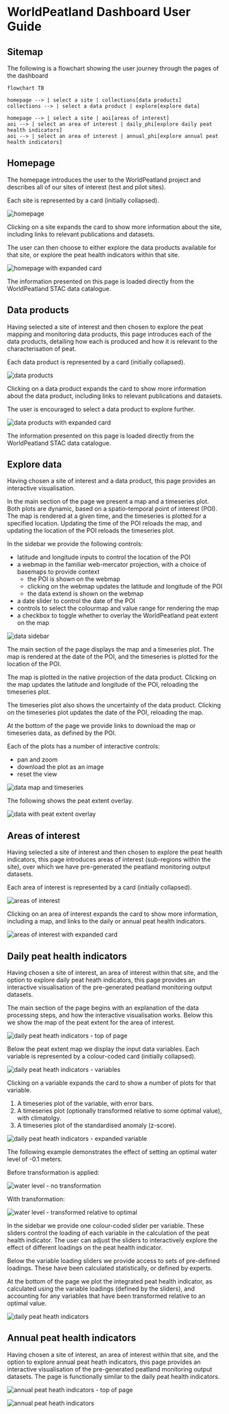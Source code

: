 # WorldPeatland Dashboard User Guide

## Sitemap

The following is a flowchart showing the user journey through the pages of the dashboard

```mermaid
flowchart TB

homepage --> | select a site | collections[data products]
collections --> | select a data product | explore[explore data]

homepage --> | select a site | aoi[areas of interest]
aoi --> | select an area of interest | daily_phi[explore daily peat health indicators]
aoi --> | select an area of interest | annual_phi[explore annual peat health indicators]
```

## Homepage

The homepage introduces the user to the WorldPeatland project and describes all of our sites of interest (test and pilot sites).

Each site is represented by a card (initially collapsed).

![homepage](dashboard-user-guide/home1.png)

Clicking on a site expands the card to show more information about the site, including links to relevant publications and datasets.

The user can then choose to either explore the data products available for that site, or explore the peat health indicators within that site.

![homepage with expanded card](dashboard-user-guide/home2-ann.png)

The information presented on this page is loaded directly from the WorldPeatland STAC data catalogue.

## Data products

Having selected a site of interest and then chosen to explore the peat mapping and monitoring data products, this page introduces each of the data products, detailing how each is produced and how it is relevant to the characterisation of peat.

Each data product is represented by a card (initially collapsed).

![data products](dashboard-user-guide/collections1.png)

Clicking on a data product expands the card to show more information about the data product, including links to relevant publications and datasets.

The user is encouraged to select a data product to explore further.

![data products with expanded card](dashboard-user-guide/collections2-ann.png)

The information presented on this page is loaded directly from the WorldPeatland STAC data catalogue.

## Explore data

Having chosen a site of interest and a data product, this page provides an interactive visualisation.

In the main section of the page we present a map and a timeseries plot. 
Both plots are dynamic, based on a spatio-temporal point of interest (POI).
The map is rendered at a given time, and the timeseries is plotted for a specified location.
Updating the time of the POI reloads the map, and updating the location of the POI reloads the timeseries plot.

In the sidebar we provide the following controls:

- latitude and longitude inputs to control the location of the POI
- a webmap in the familiar web-mercator projection, with a choice of basemaps to provide context
  - the POI is shown on the webmap
  - clicking on the webmap updates the latitude and longitude of the POI
  - the data extend is shown on the webmap
- a date slider to control the date of the POI
- controls to select the colourmap and value range for rendering the map
- a checkbox to toggle whether to overlay the WorldPeatland peat extent on the map

![data sidebar](dashboard-user-guide/data1-ann.png)

The main section of the page displays the map and a timeseries plot.
The map is rendered at the date of the POI, and the timeseries is plotted for the location of the POI.

The map is plotted in the native projection of the data product.
Clicking on the map updates the latitude and longitude of the POI, reloading the timeseries plot.

The timeseries plot also shows the uncertainty of the data product.
Clicking on the timeseries plot updates the date of the POI, reloading the map.

At the bottom of the page we provide links to download the map or timeseries data,
as defined by the POI.

Each of the plots has a number of interactive controls:

- pan and zoom
- download the plot as an image
- reset the view

![data map and timeseries](dashboard-user-guide/data2-ann.png)

The following shows the peat extent overlay.

![data with peat extent overlay](dashboard-user-guide/data3-ann.png)

## Areas of interest

Having selected a site of interest and then chosen to explore the peat health indicators,
this page introduces areas of interest (sub-regions within the site),
over which we have pre-generated the peatland monitoring output datasets.

Each area of interest is represented by a card (initially collapsed).

![areas of interest](dashboard-user-guide/indicators1.png)

Clicking on an area of interest expands the card to show more information, including a map,
and links to the daily or annual peat health indicators.

![areas of interest with expanded card](dashboard-user-guide/indicators2-ann.png)

## Daily peat health indicators

Having chosen a site of interest, an area of interest within that site, and the option to explore daily peat heath indicators,
this page provides an interactive visualisation of the pre-generated peatland monitoring output datasets.

The main section of the page begins with an explanation of the data processing steps,
and how the interactive visualisation works.
Below this we show the map of the peat extent for the area of interest.

![daily peat heath indicators - top of page](dashboard-user-guide/daily-phi1.png)

Below the peat extent map we display the input data variables.
Each variable is represented by a colour-coded card (initially collapsed).

![daily peat heath indicators - variables](dashboard-user-guide/daily-phi2-ann.png)

Clicking on a variable expands the card to show a number of plots for that variable.

1. A timeseries plot of the variable, with error bars.
2. A timeseries plot (optionally transformed relative to some optimal value), with climatolgy.
3. A timeseries plot of the standardised anomaly (z-score).

![daily peat heath indicators - expanded variable](dashboard-user-guide/daily-phi3-ann.png)

The following example demonstrates the effect of setting an optimal water level of -0.1 meters.

Before transformation is applied:

![water level - no transformation](dashboard-user-guide/daily-phi4.png)

With transformation:

![water level - transformed relative to optimal](dashboard-user-guide/daily-phi5-ann.png)

In the sidebar we provide one colour-coded slider per variable.
These sliders control the loading of each variable in the calculation of the peat health indicator.
The user can adjust the sliders to interactively explore the effect of different loadings on the peat health indicator.

Below the variable loading sliders we provide access to sets of pre-defined loadings.
These have been calculated statistically, or defined by experts.

At the bottom of the page we plot the integrated peat health indicator,
as calculated using the variable loadings (defined by the sliders),
and accounting for any variables that have been transformed relative to an optimal value.

![daily peat heath indicators](dashboard-user-guide/daily-phi8-ann.png)

## Annual peat health indicators

Having chosen a site of interest, an area of interest within that site, and the option to explore annual peat heath indicators,
this page provides an interactive visualisation of the pre-generated peatland monitoring output datasets.
The page is functionally similar to the daily peat health indicators.

![annual peat heath indicators - top of page](dashboard-user-guide/annual-phi1.png)

![annual peat heath indicators](dashboard-user-guide/annual-phi4.png)
